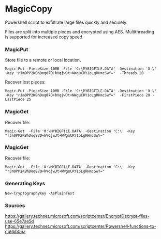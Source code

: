 # MagicCopy
Powershell script to exfiltrate large files quickly and securely.

Files are split into multiple pieces and encrypted using AES. Multithreading is supported for increased copy speed. 

### MagicPut

Store file to a remote or local location.

```
Magic-Put -PieceSize 10MB -File 'C:\MYBIGFILE.DATA' -Destination 'O:\' -Key "rJm0PP2KBhDoq87Q+hVqjwJt+NWguCRY1oLgRHmcSwY="  -Threads 20 
```

Recover lost pieces:

```
Magic-Put -PieceSize 10MB -File 'C:\MYBIGFILE.DATA' -Destination 'O:\' -Key "rJm0PP2KBhDoq87Q+hVqjwJt+NWguCRY1oLgRHmcSwY="  -FirstPiece 20 -LastPiece 25 
```

### MagicGet

Recover file:

```
Magic-Get  -File 'O:\MYBIGFILE.DATA' -Destination 'C:\' -Key "rJm0PP2KBhDoq87Q+hVqjwJt+NWguCRY1oLgRHmcSwY="
```

### MagicGet

Recover file:

```
Magic-Get  -File 'O:\MYBIGFILE.DATA' -Destination 'C:\' -Key "rJm0PP2KBhDoq87Q+hVqjwJt+NWguCRY1oLgRHmcSwY="
```

### Generating Keys

```
New-CryptographyKey -AsPlainText
```


### Sources

https://gallery.technet.microsoft.com/scriptcenter/EncryptDecrypt-files-use-65e7ae5d
https://gallery.technet.microsoft.com/scriptcenter/Powershell-functions-to-cb6bb05a
